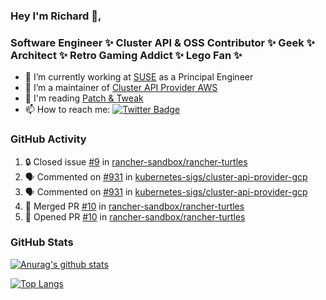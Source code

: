 ### Hey I'm Richard 👋, 

<h3 align="left">Software Engineer ✨ Cluster API & OSS Contributor ✨ Geek ✨ Architect ✨ Retro Gaming Addict ✨ Lego Fan ✨</h3>

- 🔭 I’m currently working at [SUSE](https://www.suse.com/) as a Principal Engineer
- 👯 I’m a maintainer of [Cluster API Provider AWS](https://github.com/kubernetes-sigs/cluster-api-provider-aws)
- 💬 I'm reading [Patch & Tweak](https://bjooks.com/products/patch-tweak-exploring-modular-synthesis)
- 📫 How to reach me: [![Twitter Badge](https://img.shields.io/badge/-@fruit_case-00acee?style=flat&logo=Twitter&logoColor=white)](https://twitter.com/intent/follow?screen_name=fruit_case "Follow on Twitter")

### GitHub Activity 

<!--START_SECTION:activity-->
1. 🔒 Closed issue [#9](https://github.com/rancher-sandbox/rancher-turtles/issues/9) in [rancher-sandbox/rancher-turtles](https://github.com/rancher-sandbox/rancher-turtles)
2. 🗣 Commented on [#931](https://github.com/kubernetes-sigs/cluster-api-provider-gcp/issues/931) in [kubernetes-sigs/cluster-api-provider-gcp](https://github.com/kubernetes-sigs/cluster-api-provider-gcp)
3. 🗣 Commented on [#931](https://github.com/kubernetes-sigs/cluster-api-provider-gcp/issues/931) in [kubernetes-sigs/cluster-api-provider-gcp](https://github.com/kubernetes-sigs/cluster-api-provider-gcp)
4. 🎉 Merged PR [#10](https://github.com/rancher-sandbox/rancher-turtles/pull/10) in [rancher-sandbox/rancher-turtles](https://github.com/rancher-sandbox/rancher-turtles)
5. 💪 Opened PR [#10](https://github.com/rancher-sandbox/rancher-turtles/pull/10) in [rancher-sandbox/rancher-turtles](https://github.com/rancher-sandbox/rancher-turtles)
<!--END_SECTION:activity-->

### GitHub Stats

[![Anurag's github stats](https://github-readme-stats.vercel.app/api?username=richardcase&count_private=true&show_icons=true)](https://github.com/anuraghazra/github-readme-stats)

[![Top Langs](https://github-readme-stats.vercel.app/api/top-langs/?username=richardcase&hide=html&layout=compact)](https://github.com/anuraghazra/github-readme-stats)
